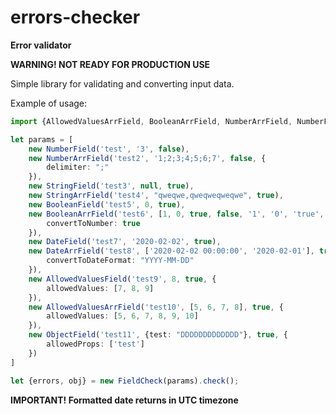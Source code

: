 # errors-checker

**Error validator**

**WARNING! NOT READY FOR PRODUCTION USE**

Simple library for validating and converting input data.

Example of usage:

```typescript
import {AllowedValuesArrField, BooleanArrField, NumberArrField, NumberField, AllowedValuesField, BooleanField, StringArrField, StringField, DateArrField, DateField, ObjectField, FieldCheck} from "errors-checker";

let params = [
    new NumberField('test', '3', false),
    new NumberArrField('test2', '1;2;3;4;5;6;7', false, {
        delimiter: ";"
    }),
    new StringField('test3', null, true),
    new StringArrField('test4', "qweqwe,qweqweqweqwe", true),
    new BooleanField('test5', 0, true),
    new BooleanArrField('test6', [1, 0, true, false, '1', '0', 'true', 'false'], true, {
        convertToNumber: true
    }),
    new DateField('test7', '2020-02-02', true),
    new DateArrField('test8', ['2020-02-02 00:00:00', '2020-02-01'], true, {
        convertToDateFormat: "YYYY-MM-DD"
    }),
    new AllowedValuesField('test9', 8, true, {
        allowedValues: [7, 8, 9]
    }),
    new AllowedValuesArrField('test10', [5, 6, 7, 8], true, {
        allowedValues: [5, 6, 7, 8, 9, 10]
    }),
    new ObjectField('test11', {test: "DDDDDDDDDDDDD"}, true, {
        allowedProps: ['test']
    })
]

let {errors, obj} = new FieldCheck(params).check();
```

**IMPORTANT! Formatted date returns in UTC timezone**